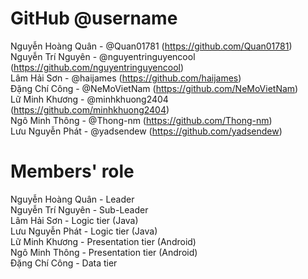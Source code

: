 # GitHub @username #
Nguyễn Hoàng Quân - @Quan01781 (https://github.com/Quan01781)  
Nguyễn Trí Nguyên - @nguyentringuyencool (https://github.com/nguyentringuyencool)  
Lâm Hải Sơn - @haijames (https://github.com/haijames)  
Đặng Chí Công - @NeMoVietNam (https://github.com/NeMoVietNam)  
Lữ Minh Khương - @minhkhuong2404 (https://github.com/minhkhuong2404)  
Ngô Minh Thông - @Thong-nm (https://github.com/Thong-nm)  
Lưu Nguyễn Phát - @yadsendew (https://github.com/yadsendew)  
# Members' role #
Nguyễn Hoàng Quân - Leader  
Nguyễn Trí Nguyên - Sub-Leader  
Lâm Hải Sơn - Logic tier (Java)  
Lưu Nguyễn Phát - Logic tier (Java)  
Lữ Minh Khương - Presentation tier (Android)  
Ngô Minh Thông - Presentation tier (Android)  
Đặng Chí Công - Data tier  
